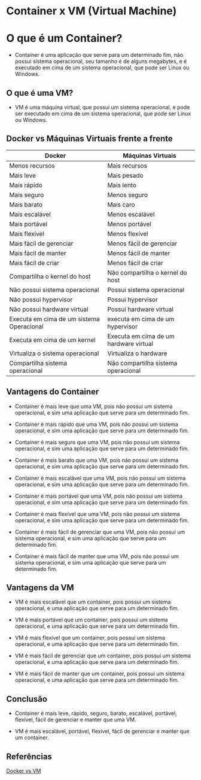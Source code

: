 # Container x VM (Virtual Machine)

# O que é um Container?

- Container é uma aplicação que serve para um determinado fim, não possui sistema operacional, seu tamanho é de alguns megabytes, e é executado em cima de um sistema operacional, que pode ser Linux ou Windows.


## O que é uma VM?

- VM é uma máquina virtual, que possui um sistema operacional, e pode ser executado em cima de um sistema operacional, que pode ser Linux ou Windows.


## Docker vs Máquinas Virtuais frente a frente

| Docker | Máquinas Virtuais |
| --- | --- |
|Menos recursos | Mais recursos |
|Mais leve | Mais pesado |
|Mais rápido | Mais lento |
|Mais seguro | Menos seguro |
|Mais barato | Mais caro |
|Mais escalável | Menos escalável |
|Mais portável | Menos portável |
|Mais flexível | Menos flexível |
|Mais fácil de gerenciar | Menos fácil de gerenciar |
|Mais fácil de manter | Menos fácil de manter |
|Mais fácil de criar | Menos fácil de criar |
|Compartilha o kernel do host | Não compartilha o kernel do host |
|Não possui sistema operacional | Possui sistema operacional |
|Não possui hypervisor | Possui hypervisor |
|Não possui hardware virtual | Possui hardware virtual |
|Executa em cima de um sistema Operacional | executa em cima de um hypervisor |
|Executa em cima de um kernel | Executa em cima de um hardware virtual |
|Virtualiza o sistema operacional | Virtualiza o hardware |
|Compartilha sistema operacional | Não compartilha sistema operacional |





## Vantagens do Container

- Container é mais leve que uma VM, pois não possui um sistema operacional, e sim uma aplicação que serve para um determinado fim.

- Container é mais rápido que uma VM, pois não possui um sistema operacional, e sim uma aplicação que serve para um determinado fim.

- Container é mais seguro que uma VM, pois não possui um sistema operacional, e sim uma aplicação que serve para um determinado fim.

- Container é mais barato que uma VM, pois não possui um sistema operacional, e sim uma aplicação que serve para um determinado fim.

- Container é mais escalável que uma VM, pois não possui um sistema operacional, e sim uma aplicação que serve para um determinado fim.

- Container é mais portável que uma VM, pois não possui um sistema operacional, e sim uma aplicação que serve para um determinado fim.

- Container é mais flexível que uma VM, pois não possui um sistema operacional, e sim uma aplicação que serve para um determinado fim.

- Container é mais fácil de gerenciar que uma VM, pois não possui um sistema operacional, e sim uma aplicação que serve para um determinado fim.

- Container é mais fácil de manter que uma VM, pois não possui um sistema operacional, e sim uma aplicação que serve para um determinado fim.

## Vantagens da VM


- VM é mais escalável que um container, pois possui um sistema operacional, e uma aplicação que serve para um determinado fim.

- VM é mais portável que um container, pois possui um sistema operacional, e uma aplicação que serve para um determinado fim.

- VM é mais flexível que um container, pois possui um sistema operacional, e uma aplicação que serve para um determinado fim.

- VM é mais fácil de gerenciar que um container, pois possui um sistema operacional, e uma aplicação que serve para um determinado fim.

- VM é mais fácil de manter que um container, pois possui um sistema operacional, e uma aplicação que serve para um determinado fim.


## Conclusão

- Container é mais leve, rápido, seguro, barato, escalável, portável, flexível, fácil de gerenciar e manter que uma VM.

- VM é mais escalável, portável, flexível, fácil de gerenciar e manter que um container.


## Referências


[Docker vs VM](https://medium.com/@atiladelcanton/docker-vs-virtual-machines-34dc8729f391)